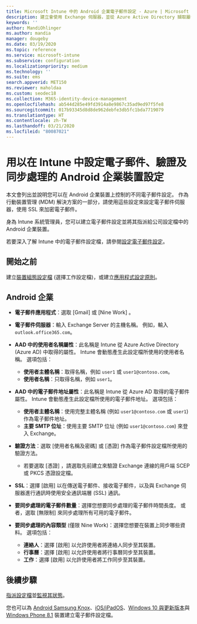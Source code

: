 ```yaml
---
title: Microsoft Intune 中的 Android 企業電子郵件設定 - Azure | Microsoft Docs
description: 建立會使用 Exchange 伺服器，並從 Azure Active Directory 擷取屬性的裝置設定電子郵件設定檔。 使用 Microsoft Intune 在 Android 公司設定檔裝置上啟用 SSL 或 SMIME、使用憑證或使用者名稱/密碼來驗證使用者，以及同步處理電子郵件和排程。
keywords: ''
author: MandiOhlinger
ms.author: mandia
manager: dougeby
ms.date: 03/19/2020
ms.topic: reference
ms.service: microsoft-intune
ms.subservice: configuration
ms.localizationpriority: medium
ms.technology: ''
ms.suite: ems
search.appverid: MET150
ms.reviewer: maholdaa
ms.custom: seodec18
ms.collection: M365-identity-device-management
ms.openlocfilehash: ab544d285e49fd3914a8e9867c35ad9ed97f5fe8
ms.sourcegitcommit: 017b93345d8d8de962debfe3db5fc1bda7719079
ms.translationtype: HT
ms.contentlocale: zh-TW
ms.lasthandoff: 03/21/2020
ms.locfileid: "80087021"
---
```

# <a name="android-enterprise-device-settings-to-configure-email-authentication-and-synchronization-in-intune"></a>用以在 Intune 中設定電子郵件、驗證及同步處理的 Android 企業裝置設定

本文會列出並說明您可以在 Android 企業裝置上控制的不同電子郵件設定。 作為行動裝置管理 (MDM) 解決方案的一部分，請使用這些設定來設定電子郵件伺服器，使用 SSL 來加密電子郵件。

身為 Intune 系統管理員，您可以建立電子郵件設定並將其指派給公司設定檔中的 Android 企業裝置。

若要深入了解 Intune 中的電子郵件設定檔，請參閱[設定電子郵件設定](email-settings-configure.md)。

## <a name="before-you-begin"></a>開始之前

建立[裝置組態設定檔](email-settings-configure.md) (選擇工作設定檔)，或建立[應用程式設定原則](../apps/app-configuration-policies-use-android.md)。

## <a name="android-enterprise"></a>Android 企業

- **電子郵件應用程式**：選取 [Gmail]  或 [Nine Work]  。
- **電子郵件伺服器**：輸入 Exchange Server 的主機名稱。 例如，輸入 `outlook.office365.com`。
- **AAD 中的使用者名稱屬性**：此名稱是 Intune 從 Azure Active Directory (Azure AD) 中取得的屬性。 Intune 會動態產生此設定檔所使用的使用者名稱。 選項包括：

  - **使用者主體名稱**：取得名稱，例如 `user1` 或 `user1@contoso.com`。
  - **使用者名稱**：只取得名稱，例如 `user1`。

- **AAD 中的電子郵件地址屬性**：此名稱是 Intune 從 Azure AD 取得的電子郵件屬性。 Intune 會動態產生此設定檔所使用的電子郵件地址。 選項包括：
  - **使用者主體名稱**：使用完整主體名稱 (例如 `user1@contoso.com` 或 `user1`) 作為電子郵件地址。
  - **主要 SMTP 位址**：使用主要 SMTP 位址 (例如 `user1@contoso.com`) 來登入 Exchange。

- **驗證方法**：選取 [使用者名稱及密碼]  或 [憑證]  作為電子郵件設定檔所使用的驗證方法。
  - 若要選取 [憑證]  ，請選取先前建立來驗證 Exchange 連線的用戶端 SCEP 或 PKCS 憑證設定檔。
- **SSL**：選擇 [啟用]  以在傳送電子郵件、接收電子郵件，以及與 Exchange 伺服器進行通訊時使用安全通訊端層 (SSL) 通訊。
- **要同步處理的電子郵件數量**：選擇您想要同步處理的電子郵件時間長度。 或者，選取 [無限制]  來同步處理所有可用的電子郵件。
- **要同步處理的內容類型** (僅限 Nine Work)：選擇您想要在裝置上同步哪些資料。 選項包括：
  - **連絡人**：選擇 [啟用]  以允許使用者將連絡人同步至其裝置。
  - **行事曆**：選擇 [啟用]  以允許使用者將行事曆同步至其裝置。
  - **工作**：選擇 [啟用]  以允許使用者將工作同步至其裝置。

## <a name="next-steps"></a>後續步驟

[指派設定檔](device-profile-assign.md)並[監視其狀態](device-profile-monitor.md)。

您也可以為 [Android Samsung Knox](email-settings-android.md)、[iOS/iPadOS](email-settings-ios.md)、[Windows 10 與更新版本](email-settings-windows-10.md)與 [Windows Phone 8.1](email-settings-windows-phone-8-1.md) 裝置建立電子郵件設定檔。
